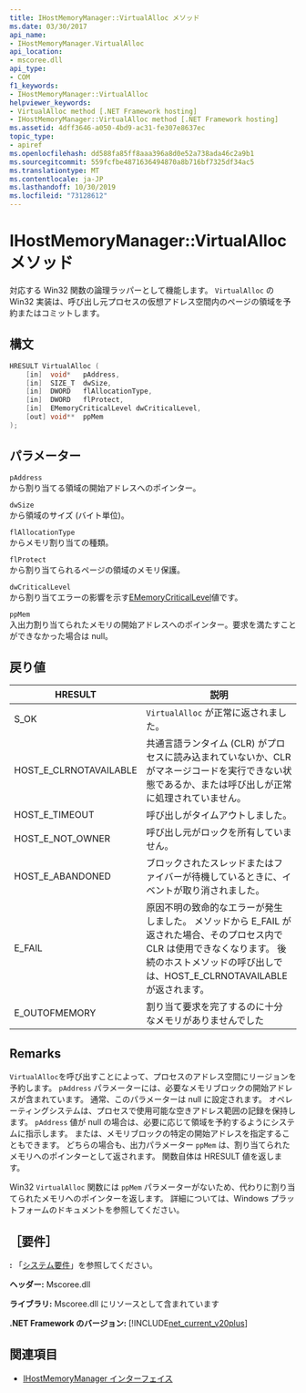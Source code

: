 ```yaml
---
title: IHostMemoryManager::VirtualAlloc メソッド
ms.date: 03/30/2017
api_name:
- IHostMemoryManager.VirtualAlloc
api_location:
- mscoree.dll
api_type:
- COM
f1_keywords:
- IHostMemoryManager::VirtualAlloc
helpviewer_keywords:
- VirtualAlloc method [.NET Framework hosting]
- IHostMemoryManager::VirtualAlloc method [.NET Framework hosting]
ms.assetid: 4dff3646-a050-4bd9-ac31-fe307e8637ec
topic_type:
- apiref
ms.openlocfilehash: dd588fa85ff8aaa396a8d0e52a738ada46c2a9b1
ms.sourcegitcommit: 559fcfbe4871636494870a8b716bf7325df34ac5
ms.translationtype: MT
ms.contentlocale: ja-JP
ms.lasthandoff: 10/30/2019
ms.locfileid: "73128612"
---
```

# <a name="ihostmemorymanagervirtualalloc-method"></a>IHostMemoryManager::VirtualAlloc メソッド
対応する Win32 関数の論理ラッパーとして機能します。 `VirtualAlloc` の Win32 実装は、呼び出し元プロセスの仮想アドレス空間内のページの領域を予約またはコミットします。  
  
## <a name="syntax"></a>構文  
  
```cpp  
HRESULT VirtualAlloc (  
    [in]  void*   pAddress,  
    [in]  SIZE_T  dwSize,  
    [in]  DWORD   flAllocationType,  
    [in]  DWORD   flProtect,  
    [in]  EMemoryCriticalLevel dwCriticalLevel,  
    [out] void**  ppMem  
);  
```  
  
## <a name="parameters"></a>パラメーター  
 `pAddress`  
 から割り当てる領域の開始アドレスへのポインター。  
  
 `dwSize`  
 から領域のサイズ (バイト単位)。  
  
 `flAllocationType`  
 からメモリ割り当ての種類。  
  
 `flProtect`  
 から割り当てられるページの領域のメモリ保護。  
  
 `dwCriticalLevel`  
 から割り当てエラーの影響を示す[EMemoryCriticalLevel](../../../../docs/framework/unmanaged-api/hosting/ememorycriticallevel-enumeration.md)値です。  
  
 `ppMem`  
 入出力割り当てられたメモリの開始アドレスへのポインター。要求を満たすことができなかった場合は null。  
  
## <a name="return-value"></a>戻り値  
  
|HRESULT|説明|  
|-------------|-----------------|  
|S_OK|`VirtualAlloc` が正常に返されました。|  
|HOST_E_CLRNOTAVAILABLE|共通言語ランタイム (CLR) がプロセスに読み込まれていないか、CLR がマネージコードを実行できない状態であるか、または呼び出しが正常に処理されていません。|  
|HOST_E_TIMEOUT|呼び出しがタイムアウトしました。|  
|HOST_E_NOT_OWNER|呼び出し元がロックを所有していません。|  
|HOST_E_ABANDONED|ブロックされたスレッドまたはファイバーが待機しているときに、イベントが取り消されました。|  
|E_FAIL|原因不明の致命的なエラーが発生しました。 メソッドから E_FAIL が返された場合、そのプロセス内で CLR は使用できなくなります。 後続のホストメソッドの呼び出しでは、HOST_E_CLRNOTAVAILABLE が返されます。|  
|E_OUTOFMEMORY|割り当て要求を完了するのに十分なメモリがありませんでした|  
  
## <a name="remarks"></a>Remarks  
 `VirtualAlloc`を呼び出すことによって、プロセスのアドレス空間にリージョンを予約します。 `pAddress` パラメーターには、必要なメモリブロックの開始アドレスが含まれています。 通常、このパラメーターは null に設定されます。 オペレーティングシステムは、プロセスで使用可能な空きアドレス範囲の記録を保持します。 `pAddress` 値が null の場合は、必要に応じて領域を予約するようにシステムに指示します。 または、メモリブロックの特定の開始アドレスを指定することもできます。 どちらの場合も、出力パラメーター `ppMem` は、割り当てられたメモリへのポインターとして返されます。 関数自体は HRESULT 値を返します。  
  
 Win32 `VirtualAlloc` 関数には `ppMem` パラメーターがないため、代わりに割り当てられたメモリへのポインターを返します。 詳細については、Windows プラットフォームのドキュメントを参照してください。  
  
## <a name="requirements"></a>［要件］  
 **:** 「[システム要件](../../../../docs/framework/get-started/system-requirements.md)」を参照してください。  
  
 **ヘッダー:** Mscoree.dll  
  
 **ライブラリ:** Mscoree.dll にリソースとして含まれています  
  
 **.NET Framework のバージョン:** [!INCLUDE[net_current_v20plus](../../../../includes/net-current-v20plus-md.md)]  
  
## <a name="see-also"></a>関連項目

- [IHostMemoryManager インターフェイス](../../../../docs/framework/unmanaged-api/hosting/ihostmemorymanager-interface.md)
